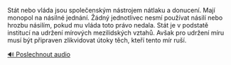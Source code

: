 
Stát nebo vláda jsou společenským nástrojem nátlaku a donucení. Mají monopol na násilné jednání. Žádný jednotlivec nesmí používat násilí nebo hrozbu násilím, pokud mu vláda toto právo nedala. Stát je v podstatě institucí na udržení mírových mezilidských vztahů. Avšak pro udržení míru musí být připraven zlikvidovat útoky těch, kteří tento mír ruší.

[🔊 Poslechnout audio](/data/7-paragraphs/audio/chapter_35/para_010-Stt-nebo-vlda-jsou-spoleenskm-nstrojem-ntlak.mp3)
